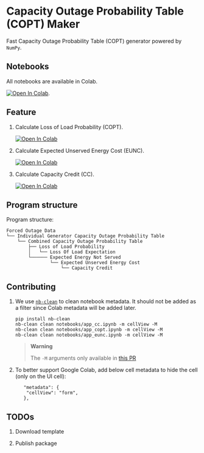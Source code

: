 # Capacity Outage Probability Table (COPT) Maker

Fast Capacity Outage Probability Table (COPT) generator powered by `NumPy`.

## Notebooks

All notebooks are available in Colab.

[![Open In Colab](https://colab.research.google.com/assets/colab-badge.svg)](https://colab.research.google.com/github/yasirroni/copt).

## Feature

1. Calculate Loss of Load Probability (COPT).

    [![Open In Colab](https://colab.research.google.com/assets/colab-badge.svg)](https://colab.research.google.com/github/yasirroni/copt/blob/main/notebooks/app_copt.ipynb)

1. Calculate Expected Unserved Energy Cost (EUNC).

    [![Open In Colab](https://colab.research.google.com/assets/colab-badge.svg)](https://colab.research.google.com/github/yasirroni/copt/blob/main/notebooks/app_eunc.ipynb)

1. Calculate Capacity Credit (CC).

    [![Open In Colab](https://colab.research.google.com/assets/colab-badge.svg)](https://colab.research.google.com/github/yasirroni/copt/blob/main/notebooks/app_cc.ipynb)

## Program structure

Program structure:

```plaintext
Forced Outage Data
└── Individual Generator Capacity Outage Probability Table
    └── Combined Capacity Outage Probability Table
        ├── Loss of Load Probability
        │   └── Loss Of Load Expectation
        └────── Expected Energy Not Served
                └── Expected Unserved Energy Cost
                    └── Capacity Credit
```

## Contributing

1. We use [`nb-clean`](https://github.com/srstevenson/nb-clean) to clean notebook metadata. It should not be added as a filter since Colab metadata will be added later.

    ```shell
    pip install nb-clean
    nb-clean clean notebooks/app_cc.ipynb -m cellView -M
    nb-clean clean notebooks/app_copt.ipynb -m cellView -M
    nb-clean clean notebooks/app_eunc.ipynb -m cellView -M
    ```

    > **Warning**
    >
    > The `-M` arguments only available in [this PR](https://github.com/srstevenson/nb-clean/pull/169)

1. To better support Google Colab, add below cell metadata to hide the cell (only on the UI cell):

    ```shell
       "metadata": {
        "cellView": "form",
       },
    ```

## TODOs

1. Download template

1. Publish package
